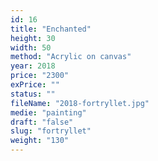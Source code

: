 ```yaml
---
id: 16
title: "Enchanted"
height: 30
width: 50
method: "Acrylic on canvas"
year: 2018
price: "2300"
exPrice: ""
status: ""
fileName: "2018-fortryllet.jpg"
medie: "painting"
draft: "false"
slug: "fortryllet"
weight: "130"
---
```

